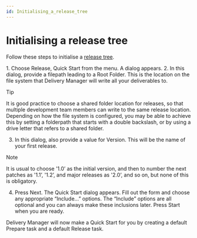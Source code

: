 ```yaml
---
id: Initialising_a_release_tree
---
```


# Initialising a release tree

Follow these steps to initialise a [release tree](/docs/Continuous_delivery/Understanding_USoft_Delivery_Manager/Release_trees.md).

1. Choose Release, Quick Start from the menu. A dialog appears.
2. In this dialog, provide a filepath leading to a Root Folder. This is the location on the file system that Delivery Manager will write all your deliverables to.

> [!TIP]
> It is good practice to choose a shared folder location for releases, so that multiple development team members can write to the same release location.
> Depending on how the file system is configured, you may be able to achieve this by setting a folderpath that starts with a double backslash, or by using a drive letter that refers to a shared folder.

3. In this dialog, also provide a value for Version. This will be the name of your first release.

> [!NOTE]
> It is usual to choose '1.0’ as the initial version, and then to number the next patches as '1.1’, '1.2’, and major releases as '2.0’, and so on, but none of this is obligatory.

4. Press Next. The Quick Start dialog appears. Fill out the form and choose any appropriate “Include...” options. The “Include” options are all optional and you can always make these inclusions later. Press Start when you are ready.

Delivery Manager will now make a Quick Start for you by creating a default Prepare task and a default Release task.
